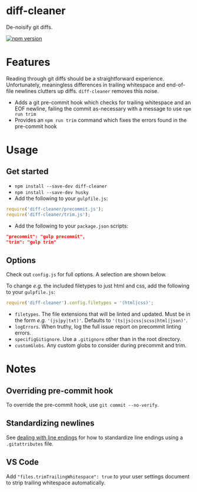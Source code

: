 # diff-cleaner

De-noisify git diffs.

[![npm version](https://img.shields.io/npm/v/diff-cleaner.svg)](https://www.npmjs.com/package/diff-cleaner)

# Features
Reading through git diffs should be a straightforward experience. Unfortunately, meaningless differences in trailing whitespace and end-of-file newlines clutters up diffs. `diff-cleaner` removes this noise.

- Adds a git pre-commit hook which checks for trailing whitespace and an EOF newline, failing the commit as-necessary with a message to use `npm run trim`
- Provides an `npm run trim` command which fixes the errors found in the pre-commit hook

# Usage
## Get started
- `npm install --save-dev diff-cleaner`
- `npm install --save-dev husky`
- Add the following to your `gulpfile.js`:
```javascript
require('diff-cleaner/precommit.js');
require('diff-cleaner/trim.js');
```
- Add the following to your `package.json` scripts:
```json
"precommit": "gulp precommit",
"trim": "gulp trim"
```

## Options
Check out `config.js` for full options. A selection are shown below.

To change _e.g._ the included filetypes to just html and css, add the following to your `gulpfile.js`:
```javascript
require('diff-cleaner').config.filetypes = '(html|css)';
```

- `filetypes`. The file extensions that will be linted and updated. Must be in the form _e.g._ `'(js|py|txt)'`. Defaults to `'(ts|js|css|scss|html|json)'`.
- `logErrors`. When truthy, log the full issue report on precommit linting errors.
- `specifigGitignore`. Use a `.gitignore` other than in the root directory.
- `customGlobs`. Any custom globs to consider during precommit and trim.

# Notes
## Overriding pre-commit hook
To override the pre-commit hook, use `git commit --no-verify`.

## Standardizing newlines
See [dealing with line endings](https://help.github.com/articles/dealing-with-line-endings/) for how to standardize line endings using a `.gitattributes` file.

## VS Code
Add `"files.trimTrailingWhitespace": true` to your user settings document to strip trailing whitespace automatically.

